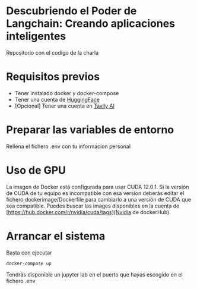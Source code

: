 # Descubriendo el Poder de ​ Langchain: Creando aplicaciones inteligentes
Repositorio con el codigo de la charla

# Requisitos previos
* Tener instalado docker y docker-compose
* Tener una cuenta de [HuggingFace](https://huggingface.co/)
* [Opcional] Tener una cuenta en [Tavily AI](https://app.tavily.com)

# Preparar las variables de entorno

Rellena el fichero .env con tu informacion personal

# Uso de GPU

La imagen de Docker está configurada para usar CUDA 12.0.1. Si la versión de CUDA de tu equipo es incompatible con esa version deberás editar el fichero dockerimage/Dockerfile para cambiarlo a una versión de CUDA que sea compatible.
Puedes buscar las images disponibles en la cuenta de [https://hub.docker.com/r/nvidia/cuda/tags](Nvidia de dockerHub).

# Arrancar el sistema

Basta con ejecutar

```
docker-compose up
```

Tendrás disponible un jupyter lab en el puerto que hayas escogido en el fichero .env

